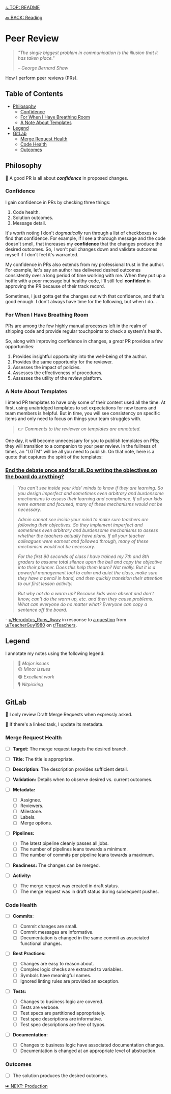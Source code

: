 [🔝 TOP: README](README.md)

[🔙 BACK: Reading](/procedures/reading.md)

Peer Review
============

> *"The single biggest problem in communication is the illusion that it has taken place."*
>
> *– George Bernard Shaw*

How I perform peer reviews (PRs).

Table of Contents
------------------

- [Philosophy](#philosophy)
	- [Confidence](#confidence)
	- [For When I Have Breathing Room](#for-when-i-have-breathing-room)
	- [A Note About Templates](#a-note-about-templates)
- [Legend](#legend)
- [GitLab](#gitlab)
	- [Merge Request Health](#merge-request-health)
	- [Code Health](#code-health)
	- [Outcomes](#outcomes)

Philosophy
-----------

🏅 A good PR is all about ***confidence*** in proposed changes.

### Confidence

I gain confidence in PRs by checking three things:
1. Code health.
2. Solution outcomes.
3. Message detail.

It's worth noting I don't *dogmatically* run through a list of checkboxes to find that confidence. For example, if I see a thorough message and the code doesn't smell, that increases my **confidence** that the changes produce the desired outcomes. So, I won't pull changes down and validate outcomes myself if I don't feel it's warranted.

My confidence in PRs also extends from my professional trust in the author. For example, let's say an author has delivered desired outcomes consistently over a long period of time working with me. When they put up a hotfix with a poor message but healthy code, I'll still feel **confident** in approving the PR because of their track record.

Sometimes, I just gotta get the changes out with that confidence, and that's good enough. I don't always have time for the following, but when I do...

### For When I Have Breathing Room

PRs are among the few highly manual processes left in the realm of shipping code and provide regular touchpoints to check a system's health.

So, along with improving confidence in changes, a *great* PR provides a few opportunities:
1. Provides insightful opportunity into the well-being of the author.
2. Provides the same opportunity for the reviewer.
3. Assesses the impact of policies.
4. Assesses the effectiveness of procedures.
5. Assesses the utility of the review platform.

### A Note About Templates

I intend PR templates to have only some of their content used all the time. At first, using unabridged templates to set expectations for new teams and team members is helpful. But in time, you will see consistency on specific items and only need to focus on things your team struggles with.

> 👉 *Comments to the reviewer on templates are annotated.*

One day, it will become unnecessary for you to publish templates on PRs; they will transition to a companion to your peer review. In the fullness of times, an "LGTM" will be all you need to publish. On that note, here is a quote that captures the spirit of the templates:

### [End the debate once and for all. Do writing the objectives on the board do anything?](https://www.reddit.com/r/Teachers/comments/10vq3sn/end_the_debate_once_and_for_all_do_writing_the/j7iz4g1/?context=3)

> *You can't see inside your kids' minds to know if they are learning. So you design imperfect and sometimes even arbitrary and burdensome mechanisms to assess their learning and compliance. If all your kids were earnest and focused, many of these mechanisms would not be necessary.*
>
> *Admin cannot see inside your mind to make sure teachers are following their objectives. So they implement imperfect and sometimes even arbitrary and burdensome mechanisms to assess whether the teachers actually have plans. If all your teacher colleagues were earnest and followed through, many of these mechanism would not be necessary.*
>
> *For the first 90 seconds of class I have trained my 7th and 8th graders to assume total silence upon the bell and copy the objective into their planner. Does this help them learn? Not really. But it is a powerful management tool to calm and quiet the class, make sure they have a pencil in hand, and then quickly transition their attention to our first lesson activity.*
>
> *But why not do a warm up? Because kids were absent and don't know, can't do the warm up, etc. and then they cause problems. What can everyone do no matter what? Everyone can copy a sentence off the board.*

\- [u/Herodotus_Runs_Away](https://www.reddit.com/user/Herodotus_Runs_Away/) in response to [a question](https://www.reddit.com/r/Teachers/comments/10vq3sn/end_the_debate_once_and_for_all_do_writing_the/j7iz4g1/?context=3) from [u/TeacherGuy1980](https://www.reddit.com/user/TeacherGuy1980/) on [r/Teachers](https://www.reddit.com/r/Teachers/).

Legend
-------

[> 🗺️ *Legend definitions.*]: #
[> 🤖 *Because these indicators are machine-readable, I avoid using them to call out anomalies in the author's behavior.*]: #
[> 😀 *When I call out behavioral anomalies outside of the change request author's control, I use different emojis.*]: #

[> 🔴 *Major issues trigger a code review halt and status regression.*]: #
[> 🟡 *Minor issues trigger discussion.*]: #
[> 🟢 *Excellent work should be recognized and celebrated!*]: #
[> 🎙️ *Nitpicks are optional considerations.*]: #

I annotate my notes using the following legend:  
> 🔴 *Major issues*  
> 🟡 *Minor issues*  
> 🟢 *Excellent work*  
> 🎙️ *Nitpicking*

GitLab
----------

📝 I only review Draft Merge Requests when expressly asked.

🔗 If there's a linked task, I update its metadata.

### Merge Request Health

- [ ] **Target:** The merge request targets the desired branch.
- [ ] **Title:** The title is appropriate.
- [ ] **Description:** The description provides sufficient detail.
- [ ] **Validation:** Details when to observe desired vs. current outcomes.
- [ ] **Metadata:**
	- [ ] Assignee.
	- [ ] Reviewers.
	- [ ] Milestone.
	- [ ] Labels.
	- [ ] Merge options.
- [ ] **Pipelines:**

	[> 💡 *A good development strategy runs integration tests locally before creating a merge request.*]: #

	[> 🏫 *A high average of pipelines is a key indicator of issues in Task grooming, developer analysis, or scope creep.*]: #

	[> 💸 *GitLab charges for CI/CD in minutes, so keeping the number of pipelines to a minimum saves on costs.*]: #

	[> 🏫 *A low average of commits per pipeline may indicate an issue in developer analysis.*]: #

	- [ ] The latest pipeline cleanly passes all jobs.
	- [ ] The number of pipelines leans towards a minimum.
	- [ ] The number of commits per pipeline leans towards a maximum.

- [ ] **Readiness:** The changes can be merged.
- [ ] **Activity:**
	- [ ] The merge request was created in draft status.
	- [ ] The merge request was in draft status during subsequent pushes.

### Code Health

- [ ] **Commits**:

    [> 🏫 *Commits with large changes indicate the developer is thinking locally rather than globally.*]: #

    [> 💡 *Sometimes, the path to a solution isn't clear, and a messy commit log is inevitable. A good development strategy may use a "draft branch" where the developer can be as messy as they want. But once they know the final solution, They'll create a new branch for publishing. Then, commit small, clean changes until there are no diffs between the draft branch and the publishing branch. Doing this will often reveal unconsidered issues, too.*]: #

    - [ ] Commit changes are small.
    - [ ] Commit messages are informative.
    - [ ] Documentation is changed in the same commit as associated functional changes.

- [ ] **Best Practices:**

    [> 🏫 *Smelly code indicates the developer didn't review the final diffs before creating the merge request or inexperience.*]: #

    - [ ] Changes are easy to reason about.
    - [ ] Complex logic checks are extracted to variables.
    - [ ] Symbols have meaningful names.
    - [ ] Ignored linting rules are provided an exception.

- [ ] **Tests:**

    [> 🏫 *If the diffs touch `if` statements, there should usually be an associated test.*]: #

    - [ ] Changes to business logic are covered.
    - [ ] Tests are verbose.
    - [ ] Test specs are partitioned appropriately.
    - [ ] Test spec descriptions are informative.
    - [ ] Test spec descriptions are free of typos.

- [ ] **Documentation:**

    [> 💡 *Documentation can take form in descriptive naming, comments, helpdocs, test specs, and READMEs.*]: #

    - [ ] Changes to business logic have associated documentation changes.
    - [ ] Documentation is changed at an appropriate level of abstraction.

### Outcomes

[> 💡 *Trust, but verify. A recording may be informative, but it isn't always sufficient.*]: #

[> 🛑 *Reproduce issues at least once on a development server.*]: #

[> 🛑 *Reproduce desired behaviors on a development server after every significant push to the remote.*]: #

- [ ] The solution produces the desired outcomes.

[⏭️ NEXT: Production](/procedures/production.md)
